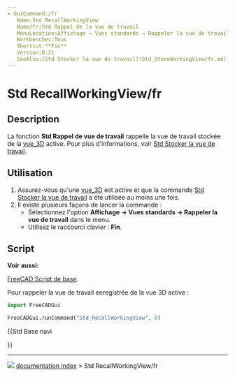 ```yaml
---
- GuiCommand:/fr
   Name:Std RecallWorkingView
   Name/fr:Std Rappel de la vue de travail
   MenuLocation:Affichage → Vues standards → Rappeler la vue de travail
   Workbenches:Tous
   Shortcut:**Fin**
   Version:0.21
   SeeAlso:[Std Stocker la vue de travail](Std_StoreWorkingView/fr.md), [Std Figer l'affichage](Std_FreezeViews/fr.md)
---
```


# Std RecallWorkingView/fr

## Description

La fonction **Std Rappel de vue de travail** rappelle la vue de travail stockée de la [vue_3D](3D_view/fr.md) active. Pour plus d\'informations, voir [Std Stocker la vue de travail](Std_StoreWorkingView/fr.md).



## Utilisation

1.  Assurez-vous qu\'une [vue_3D](3D_view/fr.md) est active et que la commande [Std Stocker la vue de travail](Std_StoreWorkingView/fr.md) a été utilisée au moins une fois.
2.  Il existe plusieurs façons de lancer la commande :
    -   Sélectionnez l\'option **Affichage → Vues standards → Rappeler la vue de travail** dans le menu.
    -   Utilisez le raccourci clavier : **Fin**.



## Script


**Voir aussi:**

[FreeCAD Script de base](FreeCAD_Scripting_Basics/fr.md).

Pour rappeler la vue de travail enregistrée de la vue 3D active :


```python
import FreeCADGui

FreeCADGui.runCommand("Std_RecallWorkingView", 0)
```





{{Std Base navi

}}



---
![](images/Right_arrow.png) [documentation index](../README.md) > Std RecallWorkingView/fr
